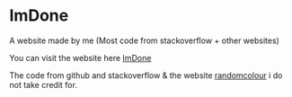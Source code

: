 # ImDone
A website made by me (Most code from stackoverflow + other websites)

You can visit the website here [ImDone](https://im-done.rainbowbl.repl.co/)



The code from github and stackoverflow & the website [randomcolour](http://randomcolour.com/) i do not take credit for.
